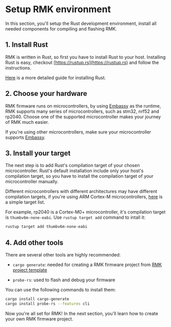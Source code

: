 # Setup RMK environment

In this section, you'll setup the Rust development environment, install all needed components for compiling and flashing RMK.

## 1. Install Rust

RMK is written in Rust, so first you have to install Rust to your host. Installing Rust is easy, checkout [https://rustup.rs](https://rustup.rs) and follow the instructions.

[Here](https://doc.rust-lang.org/book/ch01-01-installation.html) is a more detailed guide for installing Rust.

## 2. Choose your hardware

RMK firmware runs on microcontrollers, by using [Embassy](https://github.com/embassy-rs/embassy) as the runtime, RMK supports many series of microcontrollers, such as stm32, nrf52 and rp2040. Choose one of the supported microcontroller makes your journey of RMK much easier. 

If you're using other microcontrollers, make sure your microcontroller supports [Embassy](https://github.com/embassy-rs/embassy).

## 3. Install your target

The next step is to add Rust's compilation target of your chosen microcontroller. Rust's default installation include only your host's compilation target, so you have to install the compilation target of your microcontroller manually.

Different microcontrollers with different architectures may have different compilation targets, if you're using ARM Cortex-M microcontrollers, [here](https://docs.rust-embedded.org/book/intro/install.html#rust-toolchain) is a simple target list.

For example, rp2040 is a Cortex-M0+ microcontroller, it's compilation target is `thumbv6m-none-eabi`. Use `rustup target add` command to intall it:


```bash
rustup target add thumbv6m-none-eabi
```


## 4. Add other tools

There are several other tools are highly recommended:

- `cargo generate`: needed for creating a RMK firmware project from [RMK project template](https://github.com/HaoboGu/rmk-template)

- `probe-rs`: used to flash and debug your firmware

You can use the following commands to install them:

```bash
cargo install cargo-generate
cargo install probe-rs --features cli
```

Now you're all set for RMK! In the next section, you'll learn how to create your own RMK firmware project. 
